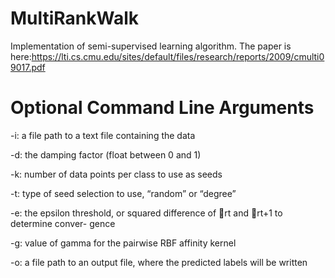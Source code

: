 # MultiRankWalk
Implementation of semi-supervised learning algorithm. 
The paper is here:https://lti.cs.cmu.edu/sites/default/files/research/reports/2009/cmulti09017.pdf

# Optional Command Line Arguments
-i: a file path to a text file containing the data

-d: the damping factor (float between 0 and 1)

-k: number of data points per class to use as seeds

-t: type of seed selection to use, “random” or “degree”

-e: the epsilon threshold, or squared difference of ⃗rt and ⃗rt+1 to determine conver- gence

-g: value of gamma for the pairwise RBF affinity kernel

-o: a file path to an output file, where the predicted labels will be written

